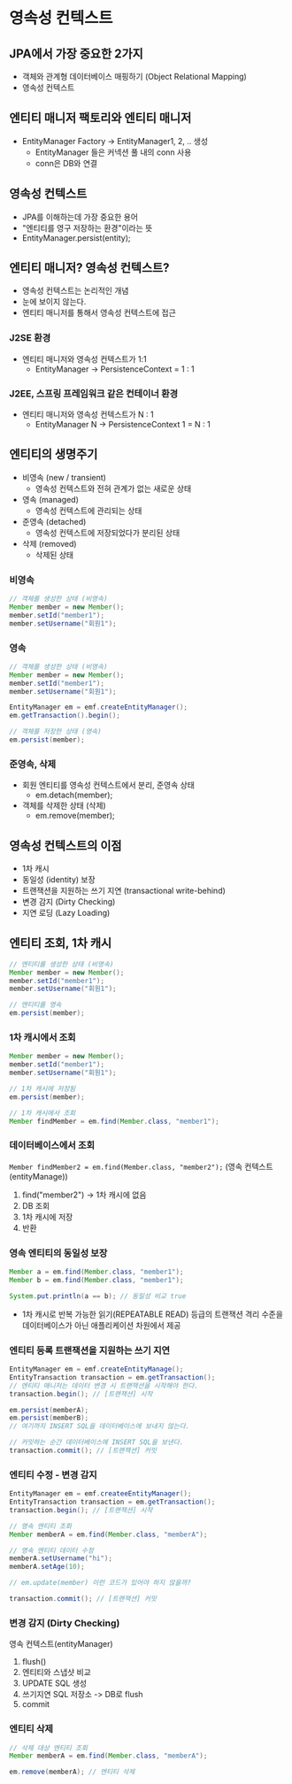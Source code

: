 # 영속성 컨텍스트
## JPA에서 가장 중요한 2가지
- 객체와 관계형 데이터베이스 매핑하기 (Object Relational Mapping)
- 영속성 컨텍스트

## 엔티티 매니저 팩토리와 엔티티 매니저
- EntityManager Factory -> EntityManager1, 2, .. 생성
    - EntityManager 들은 커넥션 풀 내의 conn 사용
    - conn은 DB와 연결
    
## 영속성 컨텍스트
- JPA를 이해하는데 가장 중요한 용어
- "엔티티를 영구 저장하는 환경"이라는 뜻
- EntityManager.persist(entity);

## 엔티티 매니저? 영속성 컨텍스트?
- 영속성 컨텍스트는 논리적인 개념
- 눈에 보이지 않는다.
- 엔티티 매니저를 통해서 영속성 컨텍스트에 접근

### J2SE 환경
- 엔티티 매니저와 영속성 컨텍스트가 1:1
    - EntityManager -> PersistenceContext = 1 : 1
    
### J2EE, 스프링 프레임워크 같은 컨테이너 환경
- 엔티티 매니저와 영속성 컨텍스트가 N : 1
    - EntityManager N -> PersistenceContext 1 = N : 1

## 엔티티의 생명주기
- 비영속 (new / transient)
    - 영속성 컨텍스트와 전혀 관계가 없는 새로운 상태
- 영속 (managed)
    - 영속성 컨텍스트에 관리되는 상태
- 준영속 (detached)
    - 영속성 컨텍스트에 저장되었다가 분리된 상태
- 삭제 (removed)
    - 삭제된 상태

### 비영속
```java
// 객체를 생성한 상태 (비영속)
Member member = new Member();
member.setId("member1");
member.setUsername("회원1");
```
### 영속
```java
// 객체를 생성한 상태 (비영속)
Member member = new Member();
member.setId("member1");
member.setUsername("회원1");

EntityManager em = emf.createEntityManager();
em.getTransaction().begin();

// 객체를 저장한 상태 (영속)
em.persist(member);
```

### 준영속, 삭제
- 회원 엔티티를 영속성 컨텍스트에서 분리, 준영속 상태
  - em.detach(member);
- 객체를 삭제한 상태 (삭제)
  - em.remove(member);

## 영속성 컨텍스트의 이점
- 1차 캐시
- 동일성 (identity) 보장
- 트랜잭션을 지원하는 쓰기 지연 (transactional write-behind)
- 변경 감지 (Dirty Checking)
- 지연 로딩 (Lazy Loading)

## 엔티티 조회, 1차 캐시
```java
// 엔티티를 생성한 상태 (비영속)
Member member = new Member();
member.setId("member1");
member.setUsername("회원1");

// 엔티티를 영속
em.persist(member);
```
### 1차 캐시에서 조회
```java
Member member = new Member();
member.setId("member1");
member.setUsername("회원1");

// 1차 캐시에 저장됨
em.persist(member);

// 1차 캐시에서 조회
Member findMember = em.find(Member.class, "member1");
```

### 데이터베이스에서 조회
`Member findMember2 = em.find(Member.class, "member2");`
(영속 컨텍스트(entityManage))
1. find("member2") -> 1차 캐시에 없음
2. DB 조회
3. 1차 캐시에 저장
4. 반환

### 영속 엔티티의 동일성 보장
```java
Member a = em.find(Member.class, "member1");
Member b = em.find(Member.class, "member1");

System.put.println(a == b); // 동일성 비교 true
```
- 1차 캐시로 반복 가능한 읽기(REPEATABLE READ) 등급의 트랜잭션 격리 수준을
데이터베이스가 아닌 애플리케이션 차원에서 제공

### 엔티티 등록 트랜잭션을 지원하는 쓰기 지연
```java
EntityManager em = emf.createEntityManage();
EntityTransaction transaction = em.getTransaction();
// 엔티티 매니저는 데이터 변경 시 트랜잭션을 시작해야 한다.
transaction.begin(); // [트랜잭션] 시작

em.persist(memberA);
em.persist(memberB);
// 여기까지 INSERT SQL을 데이터베이스에 보내지 않는다.

// 커밋하는 순간 데이터베이스에 INSERT SQL을 보낸다.
transaction.commit(); // [트랜잭션] 커밋
```

### 엔티티 수정 - 변경 감지
```java
EntityManager em = emf.createeEntityManager();
EntityTransaction transaction = em.getTransaction();
transaction.begin(); // [트랜잭션] 시작

// 영속 엔티티 조회
Member memberA = em.find(Member.class, "memberA");

// 영속 엔티티 데이터 수정
memberA.setUsername("hi");
memberA.setAge(10);

// em.update(member) 이런 코드가 있어야 하지 않을까?

transaction.commit(); // [트랜잭션] 커밋
```
### 변경 감지 (Dirty Checking)
영속 컨텍스트(entityManager)
1. flush()
2. 엔티티와 스냅샷 비교
3. UPDATE SQL 생성
4. 쓰기지연 SQL 저장소 -> DB로 flush
5. commit 

### 엔티티 삭제
```java
// 삭제 대상 엔티티 조회
Member memberA = em.find(Member.class, "memberA");

em.remove(memberA); // 엔티티 삭제
```
